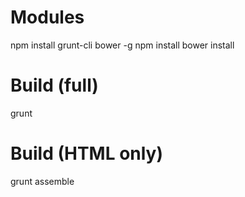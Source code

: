 # Modules

npm install grunt-cli bower -g
npm install
bower install

# Build (full)

grunt

# Build (HTML only)

grunt assemble
